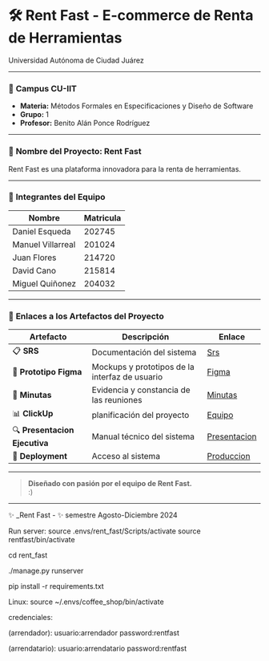 # 🛠️ Rent Fast - E-commerce de Renta de Herramientas

Universidad Autónoma de Ciudad Juárez

---

### 📍 **Campus CU-IIT**

- **Materia:** Métodos Formales en Especificaciones y Diseño de Software
- **Grupo:** 1
- **Profesor:** Benito Alán Ponce Rodríguez

---

### 🚀 **Nombre del Proyecto: Rent Fast**

Rent Fast es una plataforma innovadora para la renta de herramientas.

---

### 👥 **Integrantes del Equipo**

| **Nombre**          | **Matricula**                 |
|---------------------|-------------------------|
| Daniel Esqueda       | 202745 |
| Manuel Villarreal    | 201024   |
| Juan Flores          | 214720     |
| David Cano           | 215814          |
| Miguel Quiñonez      | 204032                   |

---

### 📎 **Enlaces a los Artefactos del Proyecto**

| **Artefacto**                   | **Descripción**                                      | **Enlace**                    |
|---------------------------------|------------------------------------------------------|-------------------------------|
| 📋 **SRS**   | Documentación del sistema              | [Srs](https://docs.google.com/document/d/1MSJsYhJsnVobpuSjp5Xx6Lbikcus04KRX32SIODuzjg/edit)               |
| 🎨 **Prototipo Figma**      | Mockups y prototipos de la interfaz de usuario      | [Figma](https://www.figma.com/design/DqNMLt1DgTEDr58qPcCsJR/Untitled?node-id=0-1&t=hnDtHx7WwXxb9cOy-1)                  |
| 📝 **Minutas**             | Evidencia y constancia de las reuniones                   | [Minutas](https://docs.google.com/document/d/10AW_PeDBsyLUgOTcz1H-SXzR4rqp2D-brmx5MBfgak4/edit)                   |
| 📊 **ClickUp**         | planificación del proyecto              | [Equipo](https://app.clickup.com/9011196981/v/li/901104714215)                     |
| 🔍 **Presentacion Ejecutiva**     | Manual técnico del sistema                            | [Presentacion](https://docs.google.com/presentation/d/1HG1plcm2fi8WrhMR_xxK0vFT4hqbWSCDsdASkHXe8d8/edit?usp=drive_open&ouid=0)            |
| 🔗 **Deployment**             | Acceso al sistema                   | [Produccion](http://35.162.85.24/)                   |

---

> **Diseñado con pasión por el equipo de Rent Fast.**  
> :)

---

✨ _Rent Fast - ✨ semestre Agosto-Diciembre 2024

Run server:
source .envs/rent_fast/Scripts/activate
source rentfast/bin/activate

cd rent_fast

./manage.py runserver

pip install -r requirements.txt
 
 Linux:
 source ~/.envs/coffee_shop/bin/activate

 credenciales:

(arrendador):
usuario:arrendador
password:rentfast

(arrendatario):
usuario:arrendatario
password:rentfast